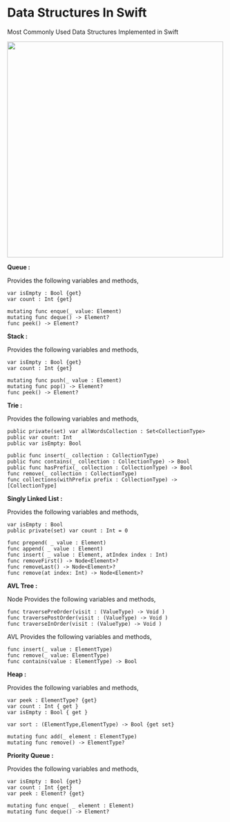 # Data Structures In Swift
Most Commonly Used Data Structures Implemented in Swift

<img src="https://user-images.githubusercontent.com/10083385/169782180-74b17a45-81bd-46b1-95c0-6f4700e6b970.png" width="500" height="500">


**Queue :**

Provides the following variables and methods, 

    var isEmpty : Bool {get}
    var count : Int {get}
    
    mutating func enque(_ value: Element)
    mutating func deque() -> Element?
    func peek() -> Element?
    
    
    
**Stack :**

Provides the following variables and methods, 

    var isEmpty : Bool {get}
    var count : Int {get}
    
    mutating func push(_ value : Element)
    mutating func pop() -> Element?
    func peek() -> Element?


**Trie :** 

Provides the following variables and methods, 

    public private(set) var allWordsCollection : Set<CollectionType> 
    public var count: Int
    public var isEmpty: Bool
    
    public func insert(_ collection : CollectionType)
    public func contains(_ collection : CollectionType) -> Bool
    public func hasPrefix(_ collection : CollectionType) -> Bool
    func remove(_ collection : CollectionType) 
    func collections(withPrefix prefix : CollectionType) -> [CollectionType] 
  
  
**Singly Linked List :**

Provides the following variables and methods, 

    var isEmpty : Bool
    public private(set) var count : Int = 0

    func prepend( _ value : Element)
    func append( _ value : Element)
    func insert( _ value : Element, atIndex index : Int)
    func removeFirst() -> Node<Element>?
    func removeLast() -> Node<Element>?
    func remove(at index: Int) -> Node<Element>?
  
  
  **AVL Tree :**

Node Provides the following variables and methods, 

    func traversePreOrder(visit : (ValueType) -> Void )
    func traversePostOrder(visit : (ValueType) -> Void )
    func traverseInOrder(visit : (ValueType) -> Void )
    
AVL Provides the following variables and methods, 

    func insert(_ value : ElementType)
    func remove(_ value: ElementType) 
    func contains(value : ElementType) -> Bool
    
    
  **Heap :**
  
Provides the following variables and methods, 

    var peek : ElementType? {get}
    var count : Int { get }
    var isEmpty : Bool { get }
    
    var sort : (ElementType,ElementType) -> Bool {get set}
    
    mutating func add(_ element : ElementType)
    mutating func remove() -> ElementType?
    
    
  **Priority Queue :**
  
  Provides the following variables and methods, 

    var isEmpty : Bool {get}
    var count : Int {get}
    var peek : Element? {get}
    
    mutating func enque( _ element : Element)
    mutating func deque() -> Element?

